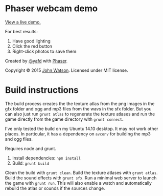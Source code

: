 # Phaser webcam demo

[View a live demo.](http://)

For best results:

1. Have good lighting
2. Click the red button
3. Right-click photos to save them

Created by [@yafd](http://twitter.com/yafd) with [Phaser](http://phaser.io).

Copyright © 2015 [John Watson](http://flagrantdisregard.com). Licensed under MIT license.

# Build instructions

The build process creates the the texture atlas from the png images in the gfx folder and ogg and mp3 files from the wavs in the sfx folder. But you can also just run `grunt atlas` to regenerate the texture atlases and run the game directly from the game directory with `grunt connect`.

I've only tested the build on my Ubuntu 14.10 desktop. It may not work other places. In particular, it has a dependency on `avconv` for building the mp3 and ogg files.

Requires node and grunt.

1. Install dependencies: `npm install`
2. Build: `grunt build`

Clean the build with `grunt clean`.
Build the texture atlases with `grunt atlas`.
Build the sound effects with `grunt sfx`.
Run a minimal web server to launch the game with `grunt run`. This will also enable a watch and automatically rebuild the atlas or sounds if the sources change.
